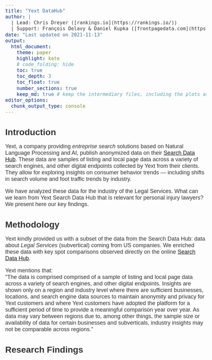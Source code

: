 ```yaml
---
title: "Yext DataHub"
author: |
  | Lead: Chris Dreyer ([rankings.io](https://rankings.io/))
  | Support: François Delavy & Daniel Kupka ([frontpagedata.com](https://frontpagedata.com/))
date: "Last updated on 2021-11-13"
output:
  html_document:
    theme: paper
    highlight: kate
    # code_folding: hide
    toc: true
    toc_depth: 3
    toc_float: true
    number_sections: true
    keep_md: true # keep the intermediary files, including the plots as .png
editor_options:
  chunk_output_type: console
---
```



<style>
.list-group-item.active, .list-group-item.active:hover, .list-group-item.active:focus {
background-color: #D21D5C;
border-color: #D21D5C;
}

body {
font-family: 'Alegreya Sans', sans-serif;
color: #333333;
font-size: 18px;
}

h1 {
font-weight: bold;
font-size: 28px;
}

h1.title {
font-size: 30px;
color: #111111;
}

h2 {
font-size: 24px;
}

h3 {
font-size: 18px;
}
</style>









# Introduction 

Yext, a company providing _entreprise search_ solutions based on Natural Language Processing and AI, publish anonymized data on their [Search Data Hub](https://www.yext.com/search-data-hub). These data are samples of listing and local page data across a variety of search engines, and other digital endpoints collected by Yext from their clients. They allow for exploring insights on consumer behavior trends — including shifts in search volume and foot traffic trends by industry. 

We have analyzed these data for the industry of the Legal Services. What can we learn from Yext Search Data Hub that is relevant for personal injury lawyers? We present here our key findings.  


# Methodology
Yext kindly provided us with a subset of the data from the Search Data Hub: data about _Legal Services_ (subvertical) coming from US companies. We enriched these data with key spot comparisons observed directly on the online [Search Data Hub](https://www.yext.com/search-data-hub).  

Yext mentions that:  
"The data is comprised  comprised of a sample of listing and local page data across a variety of search engines, and other digital endpoints. Insights are shown only on a region and industry level where there are sufficient businesses, locations, and search engine data sources to maintain anonymity and privacy for Yext customers and where Yext customers have adopted the platform for a sufficient period of time to provide a meaningful comparison year over year. As data may vary between regions due to, among other things, the sample size or availability of data for certain businesses and subverticals, industry insights may not be comparable across regions."  


# Research Findings 






